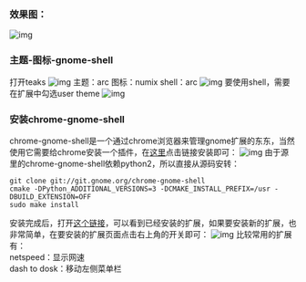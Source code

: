 
### 效果图：
![img](https://i.loli.net/2018/01/20/5a632d8925eaf.png)
### 主题-图标-gnome-shell
打开teaks
![img](https://i.loli.net/2018/01/20/5a632f596353c.png)
主题：arc
图标：numix
shell：arc
![img](https://i.loli.net/2018/01/20/5a632e4f99be7.png)
要使用shell，需要在扩展中勾选user theme
![img](https://i.loli.net/2018/01/20/5a632ec1c1fa6.png)
### 安装chrome-gnome-shell
chrome-gnome-shell是一个通过chrome浏览器来管理gnome扩展的东东，当然使用它需要给chrome安装一个插件，在[这里](https://extensions.gnome.org/local/)点击链接安装即可：
![img](https://i.loli.net/2018/01/20/5a6331597f9e7.png)
由于源里的chrome-gnome-shell依赖python2，所以直接从源码安转：
```
git clone git://git.gnome.org/chrome-gnome-shell
cmake -DPython_ADDITIONAL_VERSIONS=3 -DCMAKE_INSTALL_PREFIX=/usr -DBUILD_EXTENSION=OFF
sudo make install
```
安装完成后，打开[这个链接](https://extensions.gnome.org/local/)，可以看到已经安装的扩展，如果要安装新的扩展，也非常简单，在要安装的扩展页面点击右上角的开关即可：
![img](https://i.loli.net/2018/01/20/5a6330b0a32f4.png)
比较常用的扩展有：  
netspeed：显示网速  
dash to dosk：移动左侧菜单栏  